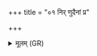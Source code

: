 +++
title = "०१ निर् णुदैनां प्र"

+++
<details><summary>मूलम् (GR)</summary>

निर् णुदैनां प्र णुदैनां  
स्वान् निपदनाद् अधि ।  
विभ्रंशम् अस्यै कृण्मो  
वि गृहैर् भ्रंशताम् असौ ॥
</details>
